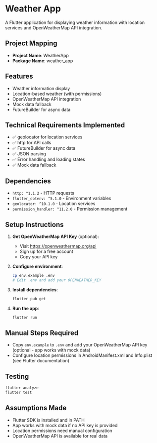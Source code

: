 # Weather App

A Flutter application for displaying weather information with location services and OpenWeatherMap API integration.

## Project Mapping
- **Project Name**: WeatherApp
- **Package Name**: weather_app

## Features
- Weather information display
- Location-based weather (with permissions)
- OpenWeatherMap API integration
- Mock data fallback
- FutureBuilder for async data

## Technical Requirements Implemented
- ✅ geolocator for location services
- ✅ http for API calls
- ✅ FutureBuilder for async data
- ✅ JSON parsing
- ✅ Error handling and loading states
- ✅ Mock data fallback

## Dependencies
- `http: ^1.1.2` - HTTP requests
- `flutter_dotenv: ^5.1.0` - Environment variables
- `geolocator: ^10.1.0` - Location services
- `permission_handler: ^11.2.0` - Permission management

## Setup Instructions

1. **Get OpenWeatherMap API Key** (optional):
   - Visit https://openweathermap.org/api
   - Sign up for a free account
   - Copy your API key

2. **Configure environment**:
   ```bash
   cp env.example .env
   # Edit .env and add your OPENWEATHER_KEY
   ```

3. **Install dependencies**:
   ```bash
   flutter pub get
   ```

4. **Run the app**:
   ```bash
   flutter run
   ```

## Manual Steps Required
- Copy `env.example` to `.env` and add your OpenWeatherMap API key (optional - app works with mock data)
- Configure location permissions in AndroidManifest.xml and Info.plist (see Flutter documentation)

## Testing
```bash
flutter analyze
flutter test
```

## Assumptions Made
- Flutter SDK is installed and in PATH
- App works with mock data if no API key is provided
- Location permissions need manual configuration
- OpenWeatherMap API is available for real data